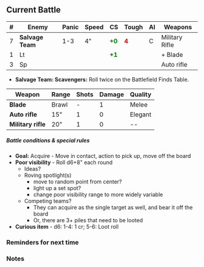 ## Current Battle

| #   | Enemy            | Panic | Speed | CS                                        | Tough                                  | AI  | Weapons        |
| --- | ---------------- | ----- | ----- | ----------------------------------------- | -------------------------------------- | --- | -------------- |
| 7   | **Salvage Team** | 1-3   | 4"    | <strong style="color: green;">+0</strong> | <strong style="color: red;">4</strong> | C   | Military Rifle |
| 1   | Lt               |       |       | <strong style="color: green;">+1</strong> |                                        |     | + Blade        |
| 3   | Sp               |       |       |                                           |                                        |     | Auto rifle     |
+ **Salvage Team: Scavengers:** Roll twice on the Battlefield Finds Table.

| Weapon             | Range | Shots | Damage | Quality |
| ------------------ | ----- | ----- | ------ | ------- |
| **Blade**          | Brawl | -     | 1      | Melee   |
| **Auto rifle**     | 15"   | 1     | 0      | Elegant |
| **Military rifle** | 20"   | 1     | 0      | --      |

##### Battle conditions & special rules

+ **Goal:** Acquire - Move in contact, action to pick up, move off the board
+ **Poor visibility** - Roll d6+8" each round
	+ Ideas?
	+ Roving spotlight(s)
		+ move to random point from center?
		+ light up a set spot?
		+ change poor visibility range to more widely variable
	+ Competing teams?  
		+ They can acquire as the single target as well, and bear it off the board
		+ Or, there are 3+ piles that need to be looted
+ **Curious item** - d6: 1-4: 1 cr; 5-6: Loot roll

### Reminders for next time

### Notes


